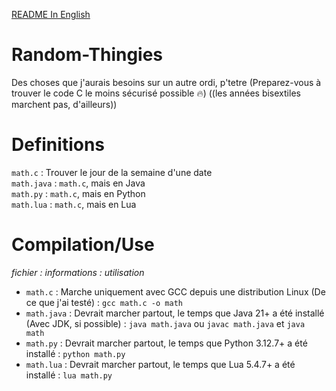[README In English](https://github.com/Unikamo/Random-Thingies/edit/main/README.md)

# Random-Thingies
Des choses que j'aurais besoins sur un autre ordi, p'tetre
(Preparez-vous à trouver le code C le moins sécurisé possible :fire:)
((les années bisextiles marchent pas, d'ailleurs))

# Definitions
`math.c` : Trouver le jour de la semaine d'une date\
`math.java` : `math.c`, mais en Java\
`math.py` : `math.c`, mais en Python\
`math.lua` : `math.c`, mais en Lua

# Compilation/Use
*fichier : informations : utilisation*

+ `math.c` : Marche uniquement avec GCC depuis une distribution Linux (De ce que j'ai testé) : `gcc math.c -o math`
+ `math.java` : Devrait marcher partout, le temps que Java 21+ a été installé (Avec JDK, si possible) : `java math.java` ou `javac math.java` et `java math`
+ `math.py` : Devrait marcher partout, le temps que Python 3.12.7+ a été installé : `python math.py`
+ `math.lua` : Devrait marcher partout, le temps que Lua 5.4.7+ a été installé : `lua math.py`
